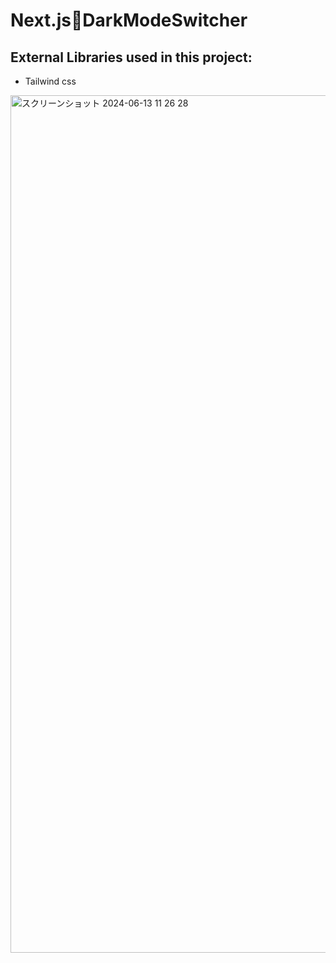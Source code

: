 <h1>Next.js🌟DarkModeSwitcher</h1>
<h2>External Libraries used in this project:</h2>

<ul>
  <li>Tailwind css</li>
</ul>

<img width="1372" alt="スクリーンショット 2024-06-13 11 26 28" src="https://github.com/Arilifecom/darkMode-I/assets/97996784/1f0adcb7-1b5f-495f-8727-cbb4680f6ce5">
